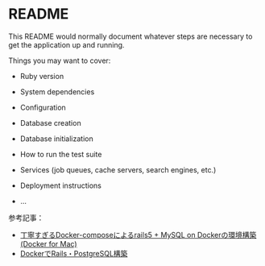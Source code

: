 # README

This README would normally document whatever steps are necessary to get the
application up and running.

Things you may want to cover:

* Ruby version

* System dependencies

* Configuration

* Database creation

* Database initialization

* How to run the test suite

* Services (job queues, cache servers, search engines, etc.)

* Deployment instructions

* ...

参考記事：
- [丁寧すぎるDocker-composeによるrails5 + MySQL on Dockerの環境構築(Docker for Mac)](https://qiita.com/azul915/items/5b7063cbc80192343fc0)
- [DockerでRails・PostgreSQL構築](https://qiita.com/jungissei/items/c58bd1158cd909540b26)

